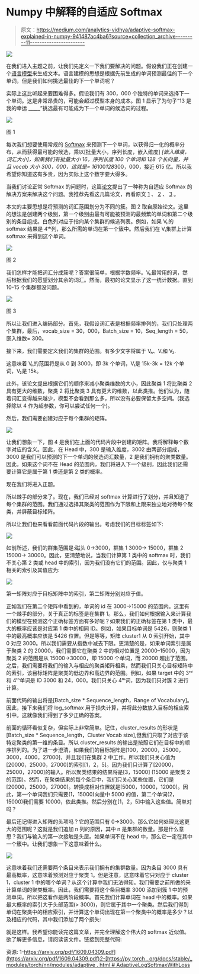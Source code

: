 # Numpy 中解释的自适应 Softmax

> 原文：<https://medium.com/analytics-vidhya/adaptive-softmax-explained-in-numpy-941487ac4ba6?source=collection_archive---------11----------------------->

![](img/28dd434bfcde5068148a646cfb87bcbc.png)

在我们进入主题之前，让我们先定义一下我们要解决的问题。假设我们正在创建一个[语言模型](https://en.wikipedia.org/wiki/Language_model)来生成文本。语言建模的思想是根据先前生成的单词预测最佳的下一个单词，但是我们如何挑选最佳的下一个单词呢？

实际上这比听起来要困难得多。假设我们有 300，000 个独特的单词来选择下一个单词。这是非常昂贵的，可能会超过模型本身的成本。图 1 显示了为句子“13 是我的幸运 _____”挑选最有可能成为下一个单词的候选词的过程。

![](img/2358e62abebd50d02aa02529e0f55aa2.png)

图 1

每次我们想要使用常规的 [Softmax](https://en.wikipedia.org/wiki/Softmax_function) 来预测下一个单词，以获得归一化的概率分布，从而获得最可能的候选，乘以[批量大小，序列长度，嵌入维度] *[嵌入维度，词汇大小]，如果我们有批量大小 16，序列长度 100 个单词和 128 个长向量，并且 vocab 大小 300，000，这就是= 16*100*128*300，000，接近 615 亿。所以我希望你知道这有多贵，因为实际上这个数字要大得多。

当我们讨论正常 Softmax 的问题时，这篇[论文](https://arxiv.org/abs/1609.04309)提出了一种称为自适应 Softmax 的解决方案来解决这个问题。我推荐先看这几篇论文，再看原文 [1](https://www.aclweb.org/anthology/P14-1129/) 、 [2](https://arxiv.org/abs/1512.04906) 、 [3](http://www.iro.umontreal.ca/~lisa/pointeurs/senecal_aistats2003.pdf) 。

本文的主要思想是将预测的词汇范围划分为不同的簇。图 2 取自原始论文。这里的想法是创建两个级别，第一个级别由最有可能被预测的最频繁的单词和第二个级别的条目组成。白色列对应于指向某个集群的候选列表。例如，如果 Vₕ的 softmax 结果是 4ᵗʰ列，那么所需的单词在第一个簇中。然后我们在 V₁集群上计算 softmax 来得到这个单词。

![](img/5e66b7b33b0e32164f51f247251de617.png)

图 2

我们怎样才能把词汇分成簇呢？答案很简单，根据字数频率。Vₕ最常用的词，然后根据我们的愿望划分其余的词汇。然而，最初的论文显示了这一统计数据。直到 10-15 个集群都没问题。

![](img/70cb289607e41555152824c182181027.png)

图 3

所以让我们进入编码部分。首先，我假设词汇表是根据频率排列的，我们只处理两个集群，最后，vocab_size = 30，000，Batch_size = 10，Seq_length = 50，嵌入维数= 300。

接下来，我们需要定义我们的集群的范围。有多少文字将属于 Vₕ、V₁和 V₂.

这意味着 Vₕ的范围将是从 0 到 3000，即 3k 个单词，V₁是 15k-3k = 12k 个单词，V₂是 15k。

此外，该论文提出根据它们的顺序来减小聚类维数的大小，因此聚类 1 将比聚类 2 具有更大的维数，聚类 2 将比聚类 3 具有更大的维数，以此类推。他们认为，随着词汇变得越来越少，模型不会看到那么多，所以没有必要保留太多空间。(我选择除以 4 作为超参数，你可以尝试任何一个)。

然后，我们需要创建对应于每个集群的矩阵。

![](img/ffcd8ac19d98d52c8f2629e593b7c477.png)

让我们想象一下，图 4 是我们在上面的代码片段中创建的矩阵。我将解释每个数字对应的含义。因此，在 Head 中，300 是输入维度，3002 由两部分组成，3000 是我们可以预测的下一个单词的候选词汇数量，2 是我们拥有的聚类数量。因此，如果这个词不在 Head 的范围内，我们将进入下一个级别，因此我们还需要计算它是属于第 1 类还是第 2 类的概率。

现在我们将进入正题。

所以棘手的部分来了。现在，我们已经对 softmax 计算进行了划分，并且知道了每个集群的范围。我们通过选择其聚类的范围作为下限和上限来独立地对待每个聚类，并屏蔽目标矩阵。

所以让我们也来看看前面代码片段的输出。考虑我们的目标标签如下:

![](img/b3ebd6ff3e34f6f19cce7b1d438a301a.png)

如前所述，我们的群集范围是:磁头 0->3000，群集 1 3000-> 15000，群集 2 15000-> 30000。因此，更清楚地说，当我们计算第 1 类中的 softmax 时，我们不关心第 2 类或 head 中的索引，因为我们没有它们的范围。因此，仅与聚类 1 相关的索引及其值应为:

![](img/9b1a7c9c8194883fd8b681e0ca88ae65.png)

第一矩阵对应于目标矩阵中的索引，第二矩阵分别对应于值。

正如我们在第二个矩阵中看到的，单词的 id 在 3000->15000 的范围内。这里有一个棘手的部分，关于真正的标签是在集群 1。那么，我们如何根据输入来计算我们的模型在预测这个正确标签方面有多好呢？如果我们的正确标签在第 1 类中，最大的概率应该是对应第 1 类中的相同 ID。例如，如果目标单词是 5426，则聚类 1 中的最高概率应该是 5426 位置。但是等等，矩阵 cluster1 从 0 索引开始，其中 0 对应 3000。所以我们需要从指数中减去下限。更清楚的是，如果单词索引是属于聚类 2 的 20000，我们需要它在聚类 2 中的相对位置是 20000–15000，因为聚类 2 的范围是从 15000->30000，即 15000 个单词，而 20000 超出了范围。之后，我们需要将我们的输入与相应的聚类矩阵相乘，然而我们只关心目标矩阵中的索引，该目标矩阵是聚类的低边界和高边界的范围。例如，如果 target 中的 3ʳᵈ和 4ᵗʰ单词是 ID 3000 和 24，000。我们只关心 4ᵗʰ词，因为我们只对簇 2 进行计算。

前面代码的输出将是[Batch_size * Sequence_length，Range of Vocabulary]。因此，接下来我们将 log_softmax 用于损失计算，并将此分数放入目标的相应索引中。这就像我们得到了多少正确的答案。

前面的循环看似复杂，但实际上非常简单。记住，cluster_results 的形状是[Batch_size * Sequence_length，Cluster Vocab size],但我们只取了对应于该特定聚类的第一维的条目。所以 cluster_results 的输出是按照它们在目标中的顺序排列的。为了进一步澄清，如果我们的目标矩阵是[100，20000，25000，3000，4000，27000]，并且我们在集群 2 中工作。所以我们只关心值为[20000，25000，27000]的索引[1，2，5]。因为我们只计算了[20000，25000，27000]的输入。所以聚类结果的结果将是[3，15000] (15000 是聚类 2 的范围)。然而，在聚类结果的每个条目中，我们只关心某些位置，它们是[20000，25000，27000]。转换成相对位置就是[5000，10000，12000]。因此，第一个单词我们只需要(1，15000)向量中 5000 的值，第二个单词(2，15000)我们需要 10000，依此类推。然后分别在[1，2，5]中输入这些值。简单对吗？

最后还记得进入矩阵的头项吗？它的范围只有 0->3000。那么它如何处理比这更大的范围呢？这就是我们追加 n 列的原因，其中 n 是集群的数量。那是什么意思？我们与输入的第一次接触是头层。如果单词不在 head 中，那么它一定在其中一个簇中。让我们想象一下这意味着什么。

![](img/c78e74c91440a503e09c175abadab274.png)

这意味着我们还需要两个条目来表示我们拥有的集群数量。因为条目 3000 具有最高概率，这意味着预测对应于聚类 1。但是注意，这意味着它只对应于 cluster 1，cluster 1 中的哪个单词？从这个计算中我们无法得知。我们需要之前所做的来计算单词的聚类概率。因此，我们需要将这个条目概率 3000 添加到簇 1 中的预测单词。所以把这看作是两阶段概率。首先我们计算单词在 head 中的概率。如果最大概率的索引大于头部范围(> 3000)，则它属于其中一个聚类。然后我们得到单词在聚类中的相应索引，并计算这个单词出现在第一个聚类中的概率是多少？以及相应的代码，其中我们添加了两个损失:

就是这样。我希望你能读完这篇文章，并完全理解这个伟大的 softmax 近似值。欲了解更多信息，请阅读该文件。链接到完整代码:

资源:
1-[https://arxiv.org/pdf/1609.04309.pdf](https://arxiv.org/pdf/1609.04309.pdf)2-[https://py torch . org/docs/stable/_ modules/torch/nn/modules/adaptive . html # AdaptiveLogSoftmaxWithLoss](https://pytorch.org/docs/stable/_modules/torch/nn/modules/adaptive.html#AdaptiveLogSoftmaxWithLoss)